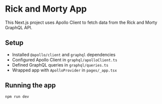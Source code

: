 # Rick and Morty App

This Next.js project uses Apollo Client to fetch data from the Rick and Morty GraphQL API.

## Setup

- Installed `@apollo/client` and `graphql` dependencies
- Configured Apollo Client in `graphql/apolloClient.ts`
- Defined GraphQL queries in `graphql/queries.ts`
- Wrapped app with `ApolloProvider` in `pages/_app.tsx`

## Running the app

```bash
npm run dev
